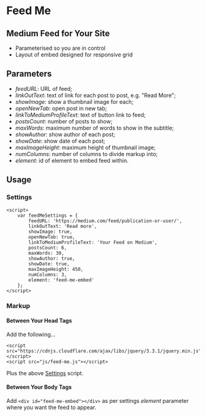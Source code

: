 # Feed Me

## Medium Feed for Your Site
- Parameterised so you are in control
- Layout of embed designed for responsive grid

## Parameters
- *feedURL*: URL of feed;
- *linkOutText*: text of link for each post to post, e.g. "Read More";
- *showImage*: show a thumbnail image for each;
- *openNewTab*: open post in new tab;
- *linkToMediumProfileText*: text of button link to feed;
- *postsCount*: number of posts to show;
- *maxWords*: maximum number of words to show in the subtitle;
- *showAuthor*: show author of each post;
- *showDate*: show date of each post;
- *maxImageHeight*: maximum height of thumbnail image;
- *numColumns*: number of columns to divide markup into;
- *element*: id of element to embed feed within.

## Usage

### Settings

    <script>
        var feedMeSettings = {
            feedURL: 'https://medium.com/feed/publication-or-user/',
            linkOutText: 'Read more',
            showImage: true,
            openNewTab: true,
            linkToMediumProfileText: 'Your Feed on Medium',
            postsCount: 6,
            maxWords: 30,
            showAuthor: true,
            showDate: true,
            maxImageHeight: 450,
            numColumns: 3,
            element: 'feed-me-embed'
        };
    </script>
    
### Markup

#### Between Your Head Tags

Add the following...

    <script src="https://cdnjs.cloudflare.com/ajax/libs/jquery/3.3.1/jquery.min.js"></script>
    <script src="js/feed-me.js"></script>
    
Plus the above [Settings](https://github.com/N4Design/feed-me#settings) script.

#### Between Your Body Tags

Add `<div id="feed-me-embed"></div>` as per settings *element* parameter where you want the feed to appear.
